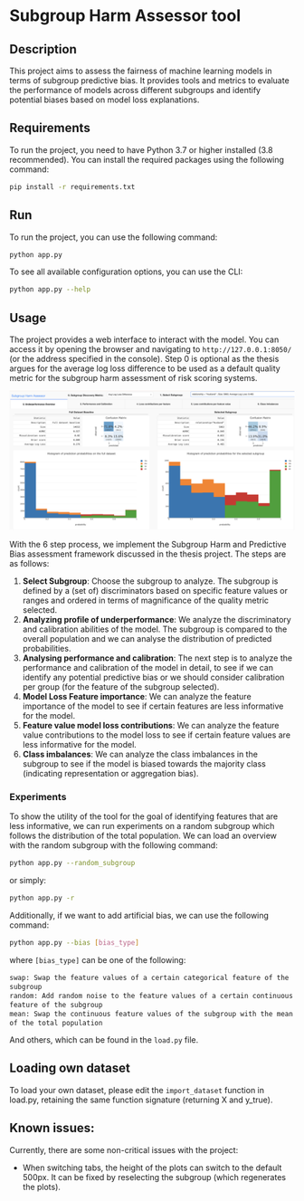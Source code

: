 # Subgroup Harm Assessor tool

## Description
This project aims to assess the fairness of machine learning models in terms of subgroup predictive bias. It provides tools and metrics to evaluate the performance of models across different subgroups and identify potential biases based on model loss explanations.

## Requirements
To run the project, you need to have Python 3.7 or higher installed (3.8 recommended). You can install the required packages using the following command:
```bash
pip install -r requirements.txt
```

## Run
To run the project, you can use the following command:
```bash
python app.py
```

To see all available configuration options, you can use the CLI:
```bash
python app.py --help
```

## Usage
The project provides a web interface to interact with the model. You can access it by opening the browser and navigating to `http://127.0.0.1:8050/` (or the address specified in the console). Step 0 is optional as the thesis argues for the average log loss difference to be used as a default quality metric for the subgroup harm assessment of risk scoring systems. 

![Tool screenshot](images/screenshot.png)

With the 6 step process, we implement the Subgroup Harm and Predictive Bias assessment framework discussed in the thesis project. The steps are as follows:
1. **Select Subgroup**: Choose the subgroup to analyze. The subgroup is defined by a (set of) discriminators based on specific feature values or ranges and ordered in terms of magnificance of the quality metric selected.
2. **Analyzing profile of underperformance**: We analyze the discriminatory and calibration abilities of the model. The subgroup is compared to the overall population and we can analyse the distribution of predicted probabilities.
3. **Analysing performance and calibration**: The next step is to analyze the performance and calibration of the model in detail, to see if we can identify any potential predictive bias or we should consider calibration per group (for the feature of the subgroup selected).
4. **Model Loss Feature importance**: We can analyze the feature importance of the model to see if certain features are less informative for the model.
5. **Feature value model loss contributions**: We can analyze the feature value contributions to the model loss to see if certain feature values are less informative for the model.
6. **Class imbalances**: We can analyze the class imbalances in the subgroup to see if the model is biased towards the majority class (indicating representation or aggregation bias).

### Experiments 
To show the utility of the tool for the goal of identifying features that are less informative, we can run experiments on a random subgroup which follows the distribution of the total population. We can load an overview with the random subgroup with the following command:
```bash
python app.py --random_subgroup
```
or simply:
```bash
python app.py -r
```

Additionally, if we want to add artificial bias, we can use the following command:
```bash
python app.py --bias [bias_type]
```
where `[bias_type]` can be one of the following:
```
swap: Swap the feature values of a certain categorical feature of the subgroup
random: Add random noise to the feature values of a certain continuous feature of the subgroup
mean: Swap the continuous feature values of the subgroup with the mean of the total population
```
And others, which can be found in the `load.py` file.

## Loading own dataset
To load your own dataset, please edit the `import_dataset` function in load.py, retaining the same function signature (returning X and y_true).

## Known issues:
Currently, there are some non-critical issues with the project:
- When switching tabs, the height of the plots can switch to the default 500px. It can be fixed by reselecting the subgroup (which regenerates the plots).
